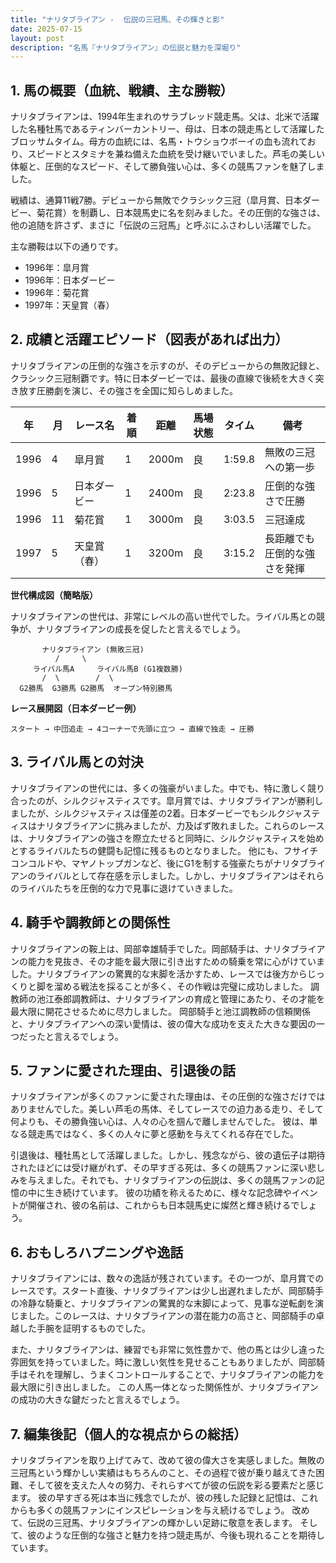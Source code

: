 ```yaml
---
title: "ナリタブライアン -  伝説の三冠馬、その輝きと影"
date: 2025-07-15
layout: post
description: "名馬『ナリタブライアン』の伝説と魅力を深堀り"
---
```


## 1. 馬の概要（血統、戦績、主な勝鞍）

ナリタブライアンは、1994年生まれのサラブレッド競走馬。父は、北米で活躍した名種牡馬であるティンバーカントリー、母は、日本の競走馬として活躍したブロッサムタイム。母方の血統には、名馬・トウショウボーイの血も流れており、スピードとスタミナを兼ね備えた血統を受け継いでいました。芦毛の美しい体躯と、圧倒的なスピード、そして勝負強い心は、多くの競馬ファンを魅了しました。

戦績は、通算11戦7勝。デビューから無敗でクラシック三冠（皐月賞、日本ダービー、菊花賞）を制覇し、日本競馬史に名を刻みました。その圧倒的な強さは、他の追随を許さず、まさに「伝説の三冠馬」と呼ぶにふさわしい活躍でした。

主な勝鞍は以下の通りです。

* 1996年：皐月賞
* 1996年：日本ダービー
* 1996年：菊花賞
* 1997年：天皇賞（春）


## 2. 成績と活躍エピソード（図表があれば出力）

ナリタブライアンの圧倒的な強さを示すのが、そのデビューからの無敗記録と、クラシック三冠制覇です。特に日本ダービーでは、最後の直線で後続を大きく突き放す圧勝劇を演じ、その強さを全国に知らしめました。

| 年 | 月 | レース名          | 着順 | 距離 | 馬場状態 | タイム     | 備考                                   |
|---|----|-----------------|-----|-----|---------|----------|----------------------------------------|
| 1996 | 4 | 皐月賞             | 1   | 2000m| 良       | 1:59.8    | 無敗の三冠への第一歩                     |
| 1996 | 5 | 日本ダービー         | 1   | 2400m| 良       | 2:23.8    | 圧倒的な強さで圧勝                       |
| 1996 | 11| 菊花賞             | 1   | 3000m| 良       | 3:03.5    | 三冠達成                               |
| 1997 | 5 | 天皇賞（春）       | 1   | 3200m| 良       | 3:15.2    | 長距離でも圧倒的な強さを発揮             |


**世代構成図（簡略版）**

ナリタブライアンの世代は、非常にレベルの高い世代でした。ライバル馬との競争が、ナリタブライアンの成長を促したと言えるでしょう。

```
       ナリタブライアン (無敗三冠)
          /     \
     ライバル馬A     ライバル馬B (G1複数勝)
       /  \        /  \
  G2勝馬  G3勝馬 G2勝馬  オープン特別勝馬
```

**レース展開図（日本ダービー例）**

```
スタート → 中団追走 → 4コーナーで先頭に立つ → 直線で独走 → 圧勝
```


## 3. ライバル馬との対決

ナリタブライアンの世代には、多くの強豪がいました。中でも、特に激しく競り合ったのが、シルクジャスティスです。皐月賞では、ナリタブライアンが勝利しましたが、シルクジャスティスは僅差の2着。日本ダービーでもシルクジャスティスはナリタブライアンに挑みましたが、力及ばず敗れました。これらのレースは、ナリタブライアンの強さを際立たせると同時に、シルクジャスティスを始めとするライバルたちの健闘も記憶に残るものとなりました。  他にも、フサイチコンコルドや、マヤノトップガンなど、後にG1を制する強豪たちがナリタブライアンのライバルとして存在感を示しました。しかし、ナリタブライアンはそれらのライバルたちを圧倒的な力で見事に退けていきました。


## 4. 騎手や調教師との関係性

ナリタブライアンの鞍上は、岡部幸雄騎手でした。岡部騎手は、ナリタブライアンの能力を見抜き、その才能を最大限に引き出すための騎乗を常に心がけていました。ナリタブライアンの驚異的な末脚を活かすため、レースでは後方からじっくりと脚を溜める戦法を採ることが多く、その作戦は完璧に成功しました。  調教師の池江泰郎調教師は、ナリタブライアンの育成と管理にあたり、その才能を最大限に開花させるために尽力しました。  岡部騎手と池江調教師の信頼関係と、ナリタブライアンへの深い愛情は、彼の偉大な成功を支えた大きな要因の一つだったと言えるでしょう。


## 5. ファンに愛された理由、引退後の話

ナリタブライアンが多くのファンに愛された理由は、その圧倒的な強さだけではありませんでした。美しい芦毛の馬体、そしてレースでの迫力ある走り、そして何よりも、その勝負強い心は、人々の心を掴んで離しませんでした。  彼は、単なる競走馬ではなく、多くの人々に夢と感動を与えてくれる存在でした。

引退後は、種牡馬として活躍しました。しかし、残念ながら、彼の遺伝子は期待されたほどには受け継がれず、その早すぎる死は、多くの競馬ファンに深い悲しみを与えました。それでも、ナリタブライアンの伝説は、多くの競馬ファンの記憶の中に生き続けています。  彼の功績を称えるために、様々な記念碑やイベントが開催され、彼の名前は、これからも日本競馬史に燦然と輝き続けるでしょう。


## 6. おもしろハプニングや逸話

ナリタブライアンには、数々の逸話が残されています。その一つが、皐月賞でのレースです。スタート直後、ナリタブライアンは少し出遅れましたが、岡部騎手の冷静な騎乗と、ナリタブライアンの驚異的な末脚によって、見事な逆転劇を演じました。このレースは、ナリタブライアンの潜在能力の高さと、岡部騎手の卓越した手腕を証明するものでした。

また、ナリタブライアンは、練習でも非常に気性豊かで、他の馬とは少し違った雰囲気を持っていました。時に激しい気性を見せることもありましたが、岡部騎手はそれを理解し、うまくコントロールすることで、ナリタブライアンの能力を最大限に引き出しました。  この人馬一体となった関係性が、ナリタブライアンの成功の大きな鍵だったと言えるでしょう。


## 7. 編集後記（個人的な視点からの総括）

ナリタブライアンを取り上げてみて、改めて彼の偉大さを実感しました。無敗の三冠馬という輝かしい実績はもちろんのこと、その過程で彼が乗り越えてきた困難、そして彼を支えた人々の努力、それらすべてが彼の伝説を彩る要素だと感じます。  彼の早すぎる死は本当に残念でしたが、彼の残した記録と記憶は、これからも多くの競馬ファンにインスピレーションを与え続けるでしょう。  改めて、伝説の三冠馬、ナリタブライアンの輝かしい足跡に敬意を表します。  そして、彼のような圧倒的な強さと魅力を持つ競走馬が、今後も現れることを期待しています。
